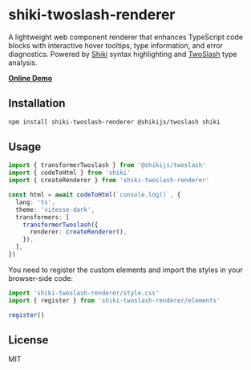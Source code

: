 # shiki-twoslash-renderer

A lightweight web component renderer that enhances TypeScript code blocks with interactive hover tooltips, type information, and error diagnostics. Powered by [Shiki](https://shiki.style/) syntax highlighting and [TwoSlash](https://twoslash.netlify.app/) type analysis.

**[Online Demo](https://shiki-twoslash-renderer.vercel.app/)**

## Installation

```bash
npm install shiki-twoslash-renderer @shikijs/twoslash shiki
```

## Usage

```ts
import { transformerTwoslash } from '@shikijs/twoslash'
import { codeToHtml } from 'shiki'
import { createRenderer } from 'shiki-twoslash-renderer'

const html = await codeToHtml(`console.log()`, {
  lang: 'ts',
  theme: 'vitesse-dark',
  transformers: [
    transformerTwoslash({
      renderer: createRenderer(),
    }),
  ],
})
```

You need to register the custom elements and import the styles in your browser-side code:

```ts
import 'shiki-twoslash-renderer/style.css'
import { register } from 'shiki-twoslash-renderer/elements'

register()
```

## License

MIT
